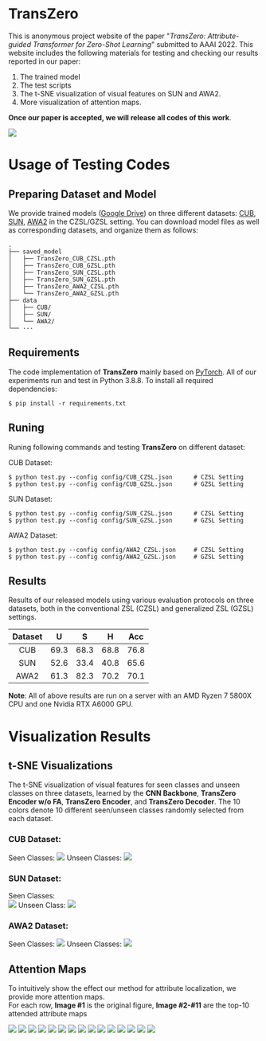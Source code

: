 # TransZero


This is anonymous project website of the paper "*TransZero: Attribute-guided Transformer for Zero-Shot Learning*" submitted to AAAI 2022. This website includes the following materials for testing and checking our results reported in our paper:

1. The trained model
2. The test scripts
3. The t-SNE visualization of visual features on SUN and AWA2.  
4. More visualization of attention maps. 

**Once our paper is accepted, we will release all codes of this work**.

![](figs/pipeline.png)

# Usage of Testing Codes
## Preparing Dataset and Model

We provide trained models ([Google Drive](https://drive.google.com/drive/folders/1WK9pm2eX2Rl4rWqXqe_EZiAM8wWB8yqG?usp=sharing)) on three different datasets: [CUB](http://www.vision.caltech.edu/visipedia/CUB-200-2011.html), [SUN](http://cs.brown.edu/~gmpatter/sunattributes.html), [AWA2](http://cvml.ist.ac.at/AwA2/) in the CZSL/GZSL setting. You can download model files as well as corresponding datasets, and organize them as follows: 
```
.
├── saved_model
│   ├── TransZero_CUB_CZSL.pth
│   ├── TransZero_CUB_GZSL.pth
│   ├── TransZero_SUN_CZSL.pth
│   ├── TransZero_SUN_GZSL.pth
│   ├── TransZero_AWA2_CZSL.pth
│   └── TransZero_AWA2_GZSL.pth
├── data
│   ├── CUB/
│   ├── SUN/
│   └── AWA2/
└── ···
```

## Requirements
The code implementation of **TransZero** mainly based on [PyTorch](https://pytorch.org/). All of our experiments run and test in Python 3.8.8. To install all required dependencies:
```
$ pip install -r requirements.txt
```
## Runing
Runing following commands and testing **TransZero** on different dataset:

CUB Dataset: 
```
$ python test.py --config config/CUB_CZSL.json      # CZSL Setting
$ python test.py --config config/CUB_GZSL.json      # GZSL Setting
```
SUN Dataset:
```
$ python test.py --config config/SUN_CZSL.json      # CZSL Setting
$ python test.py --config config/SUN_GZSL.json      # GZSL Setting
```
AWA2 Dataset: 
```
$ python test.py --config config/AWA2_CZSL.json     # CZSL Setting
$ python test.py --config config/AWA2_GZSL.json     # GZSL Setting
```

## Results
Results of our released models using various evaluation protocols on three datasets, both in the conventional ZSL (CZSL) and generalized ZSL (GZSL) settings.

| Dataset | U | S | H | Acc |
| :-----: | :-----: | :-----: | :-----: | :-----: |
| CUB | 69.3 | 68.3 | 68.8 | 76.8 |
| SUN | 52.6 | 33.4 | 40.8 | 65.6 |
| AWA2 | 61.3 | 82.3 | 70.2 | 70.1 |

**Note**: All of above results are run on a server with an AMD Ryzen 7 5800X CPU and one Nvidia RTX A6000 GPU.

<!-- ## References -->

# Visualization Results
## t-SNE Visualizations
The t-SNE visualization of visual features for seen classes and unseen classes on three datasets, learned by the **CNN Backbone**, **TransZero Encoder w/o FA**, **TransZero Encoder**, and **TransZero Decoder**. The 10 colors denote 10 different seen/unseen classes randomly selected from each dataset.
### CUB Dataset: 
Seen Classes: 
![](figs/tsne_cub_seen.png)
Unseen Classes: 
![](figs/tsne_cub_unseen.png)

### SUN Dataset:
Seen Classes:  
![](figs/tsne_sun_seen.png)
Unseen Class: 
![](figs/tsne_sun_unseen.png)

### AWA2 Dataset: 
Seen Classes: 
![](figs/tsne_awa2_seen.png)
Unseen Classes: 
![](figs/tsne_awa2_unseen.png)

## Attention Maps

To intuitively show the effect our method for attribute localization, we provide more attention maps.  
For each row, **Image #1** is the original figure, **Image #2-#11** are the top-10
attended attribute maps

![](figs/Acadian_Flycatcher_0008_795599.jpg)
![](figs/American_Goldfinch_0092_32910.jpg)
![](figs/Canada_Warbler_0117_162394.jpg)
![](figs/Elegant_Tern_0085_151091.jpg)
![](figs/European_Goldfinch_0025_794647.jpg)
![](figs/Florida_Jay_0008_64482.jpg)
![](figs/Fox_Sparrow_0025_114555.jpg)
![](figs/Grasshopper_Sparrow_0053_115991.jpg)
![](figs/Grasshopper_Sparrow_0107_116286.jpg)
![](figs/Gray_Crowned_Rosy_Finch_0036_797287.jpg)
![](figs/Vesper_Sparrow_0090_125690.jpg)
![](figs/Western_Gull_0058_53882.jpg)
![](figs/White_Throated_Sparrow_0128_128956.jpg)
![](figs/Winter_Wren_0118_189805.jpg)
![](figs/Yellow_Breasted_Chat_0044_22106.jpg)

